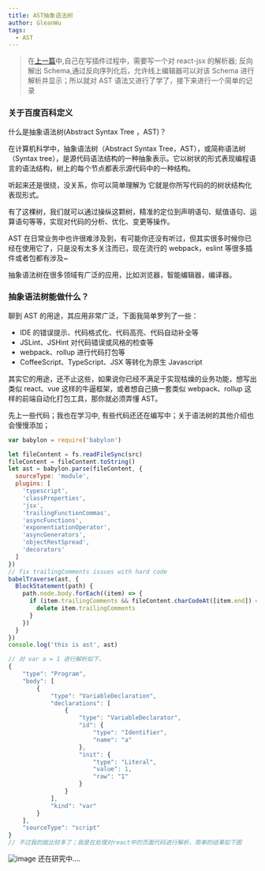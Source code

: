```yaml
---
title: AST抽象语法树
author: GleanWu
tags:
  - AST
---
```


> 在[上一篇](https://github.com/always-on-the-road/one-question-per-day/issues/50)中,自己在写插件过程中，需要写一个对 react-jsx 的解析器; 反向解出 Schema,通过反向序列化后，允许线上编辑器可以对该 Schema 进行解析并显示；所以就对 AST 语法又进行了学了，接下来进行一个简单的记录

### 关于百度百科定义

什么是抽象语法树(Abstract Syntax Tree ，AST)？

在计算机科学中，抽象语法树（Abstract Syntax Tree，AST），或简称语法树（Syntax tree），是源代码语法结构的一种抽象表示。它以树状的形式表现编程语言的语法结构，树上的每个节点都表示源代码中的一种结构。

听起来还是很绕，没关系，你可以简单理解为 它就是你所写代码的的树状结构化表现形式。

有了这棵树，我们就可以通过操纵这颗树，精准的定位到声明语句、赋值语句、运算语句等等，实现对代码的分析、优化、变更等操作。

AST 在日常业务中也许很难涉及到，有可能你还没有听过，但其实很多时候你已经在使用它了，只是没有太多关注而已，现在流行的 webpack，eslint 等很多插件或者包都有涉及~

抽象语法树在很多领域有广泛的应用，比如浏览器，智能编辑器，编译器。

### 抽象语法树能做什么？

聊到 AST 的用途，其应用非常广泛，下面我简单罗列了一些：

- IDE 的错误提示、代码格式化、代码高亮、代码自动补全等
- JSLint、JSHint 对代码错误或风格的检查等
- webpack、rollup 进行代码打包等
- CoffeeScript、TypeScript、JSX 等转化为原生 Javascript

其实它的用途，还不止这些，如果说你已经不满足于实现枯燥的业务功能，想写出类似 react、vue 这样的牛逼框架，或者想自己搞一套类似 webpack、rollup 这样的前端自动化打包工具，那你就必须弄懂 AST。

先上一些代码；我也在学习中, 有些代码还还在编写中；关于语法树的其他介绍也会慢慢添加；

```javascript
var babylon = require('babylon')

let fileContent = fs.readFileSync(src)
fileContent = fileContent.toString()
let ast = babylon.parse(fileContent, {
  sourceType: 'module',
  plugins: [
    'typescript',
    'classProperties',
    'jsx',
    'trailingFunctionCommas',
    'asyncFunctions',
    'exponentiationOperator',
    'asyncGenerators',
    'objectRestSpread',
    'decorators'
  ]
})
// fix trailingComments issues with hard code
babelTraverse(ast, {
  BlockStatement(path) {
    path.node.body.forEach((item) => {
      if (item.trailingComments && fileContent.charCodeAt([item.end]) === 10) {
        delete item.trailingComments
      }
    })
  }
})
console.log('this is ast', ast)
```

```javascript
// 对 var a = 1 进行解析如下，
{
    "type": "Program",
    "body": [
        {
            "type": "VariableDeclaration",
            "declarations": [
                {
                    "type": "VariableDeclarator",
                    "id": {
                        "type": "Identifier",
                        "name": "a"
                    },
                    "init": {
                        "type": "Literal",
                        "value": 1,
                        "raw": "1"
                    }
                }
            ],
            "kind": "var"
        }
    ],
    "sourceType": "script"
}
// 不过我的就比较多了；我是在处理对react中的页面代码进行解析，简单的结果如下图
```

![image](https://user-images.githubusercontent.com/24740506/92305797-19dd1c80-efbd-11ea-9992-9a4945ed5b93.png)
还在研究中....
